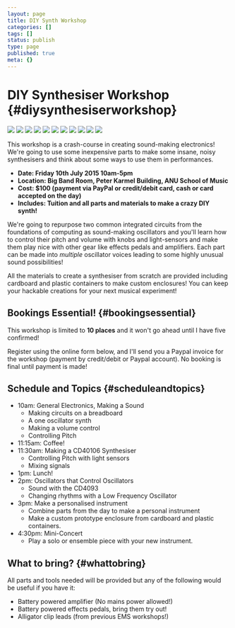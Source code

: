 ```yaml
---
layout: page
title: DIY Synth Workshop
categories: []
tags: []
status: publish
type: page
published: true
meta: {}
---
```


# DIY Synthesiser Workshop {#diysynthesiserworkshop}

![](/assets/teaching/DIY-synth-1.jpg)
![](/assets/teaching/DIY-synth-2.jpg)
![](/assets/teaching/DIY-synth-3.jpg)
![](/assets/teaching/DIY-synth-4.jpg)
![](/assets/teaching/DIY-synth-5.jpg)
![](/assets/teaching/DIY-synth-6.jpg)
![](/assets/teaching/DIY-synth-7.jpg)
![](/assets/teaching/DIY-synth-8.jpg)
![](/assets/teaching/DIY-synth-9.jpg)
![](/assets/teaching/DIY-synth-10.jpg)
![](/assets/teaching/DIY-synth-11.jpg)

This workshop is a crash-course in creating sound-making electronics!
We're going to use some inexpensive parts to make some insane, noisy
synthesisers and think about some ways to use them in performances.

-   **Date: Friday 10th July 2015 10am-5pm**
-   **Location: Big Band Room, Peter Karmel Building, ANU School of
    Music**
-   **Cost: \$100 (payment via PayPal or credit/debit card, cash or card
    accepted on the day)**
-   **Includes: Tuition and all parts and materials to make a crazy DIY
    synth!**

We're going to repurpose two common integrated circuits from the
foundations of computing as sound-making oscillators and you\'ll learn
how to control their pitch and volume with knobs and light-sensors and
make them play nice with other gear like effects pedals and amplifiers.
Each part can be made into *multiple* oscillator voices leading to some
highly unusual sound possibilities!

All the materials to create a synthesiser from scratch are provided
including cardboard and plastic containers to make custom enclosures!
You can keep your hackable creations for your next musical experiment!

## Bookings Essential! {#bookingsessential}

This workshop is limited to **10 places** and it won\'t go ahead until I
have five confirmed!

Register using the online form below, and I\'ll send you a Paypal
invoice for the workshop (payment by credit/debit or Paypal account). No
booking is final until payment is made!

## Schedule and Topics {#scheduleandtopics}

-   10am: General Electronics, Making a Sound
    -   Making circuits on a breadboard
    -   A one oscillator synth
    -   Making a volume control
    -   Controlling Pitch
-   11:15am: Coffee!
-   11:30am: Making a CD40106 Synthesiser
    -   Controlling Pitch with light sensors
    -   Mixing signals
-   1pm: Lunch!
-   2pm: Oscillators that Control Oscillators
    -   Sound with the CD4093
    -   Changing rhythms with a Low Frequency Oscillator
-   3pm: Make a personalised instrument
    -   Combine parts from the day to make a personal instrument
    -   Make a custom prototype enclosure from cardboard and plastic
        containers.
-   4:30pm: Mini-Concert
    -   Play a solo or ensemble piece with your new instrument.

## What to bring? {#whattobring}

All parts and tools needed will be provided but any of the following
would be useful if you have it:

-   Battery powered amplifier (No mains power allowed!)
-   Battery powered effects pedals, bring them try out!
-   Alligator clip leads (from previous EMS workshops!)
